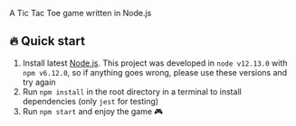 A Tic Tac Toe game written in Node.js

## 🔥 Quick start

1.  Install latest [Node.js](https://nodejs.org/). This project was developed in `node v12.13.0` with `npm v6.12.0`, so if anything goes wrong, please use these versions and try again
2.  Run `npm install` in the root directory in a terminal to install dependencies (only `jest` for testing)
3.  Run `npm start` and enjoy the game 🎮